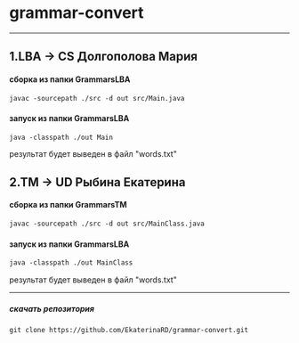 # grammar-convert
---
1.LBA -> CS Долгополова Мария
--------------------------------
#### сборка из папки GrammarsLBA
```html
javac -sourcepath ./src -d out src/Main.java
```

#### запуск из папки GrammarsLBA
```html
java -classpath ./out Main
```
результат будет выведен в файл "words.txt"

2.TM -> UD Рыбина Екатерина
--------------------------------
#### сборка из папки GrammarsTM
```html
javac -sourcepath ./src -d out src/MainClass.java
```

#### запуск из папки GrammarsLBA
```html
java -classpath ./out MainClass
```
результат будет выведен в файл "words.txt"

-------------
##### скачать репозитория
```html
git clone https://github.com/EkaterinaRD/grammar-convert.git
```
